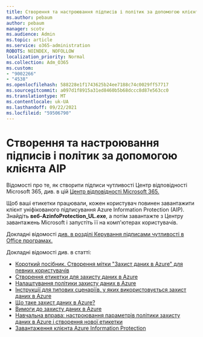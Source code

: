 ```yaml
---
title: Створення та настроювання підписів і політик за допомогою клієнта AIP
ms.author: pebaum
author: pebaum
manager: scotv
ms.audience: Admin
ms.topic: article
ms.service: o365-administration
ROBOTS: NOINDEX, NOFOLLOW
localization_priority: Normal
ms.collection: Adm_O365
ms.custom:
- "9002266"
- "4538"
ms.openlocfilehash: 588228e1f1743625b24ee7188c74c0029ff57717
ms.sourcegitcommit: a097d1f8915a31ed8460b5b68dccc8d87e563cc0
ms.translationtype: MT
ms.contentlocale: uk-UA
ms.lasthandoff: 09/22/2021
ms.locfileid: "59506790"
---
```

# <a name="creating-and-configuring-labels-and-policies-with-aip-client"></a>Створення та настроювання підписів і політик за допомогою клієнта AIP

Відомості про те, як створити підписи чутливості Центр відповідності Microsoft 365, див. в цій [Центр відповідності Microsoft 365.](https://docs.microsoft.com/microsoft-365/business-video/create-sensitivity-labels)

Щоб ваші етикетки працювали, кожен користувач повинен завантажити клієнт уніфікованого підписування Azure Information Protection (AIP). Знайдіть **веб-AzinfoProtection_UL.exe**, а потім завантажте з Центру завантажень Microsoft і запустіть її на комп'ютерах користувачів.

Докладні відомості [див. в розділі Керування підписами чутливості в Office програмах.](https://docs.microsoft.com/microsoft-365/compliance/sensitivity-labels-office-apps)

Докладні відомості див. в статті: 

- [Короткий посібник. Створення мітки "Захист даних в Azure" для певних користувачів](https://docs.microsoft.com/azure/information-protection/quickstart-label-specificusers)
- [Створення етикетки для захисту даних в Azure](https://docs.microsoft.com/azure/information-protection/configure-policy-new-label)
- [Налаштування політики захисту даних в Azure](https://docs.microsoft.com/azure/information-protection/configure-policy)
- [Інструкції для типових сценаріїв, у яких використовується захист даних в Azure](https://docs.microsoft.com/azure/information-protection/how-to-guides)
- [Що таке захист даних в Azure?](https://docs.microsoft.com/azure/information-protection/what-is-information-protection)
- [Вимоги до захисту даних в Azure](https://docs.microsoft.com/azure/information-protection/requirements)
- [Навчальна вправа: настроювання параметрів політики захисту даних в Azure і створення нової етикетки](https://docs.microsoft.com/azure/information-protection/infoprotect-quick-start-tutorial)
- [Завантаження клієнта Azure Information Protection](https://www.microsoft.com/download/details.aspx?id=53018)
